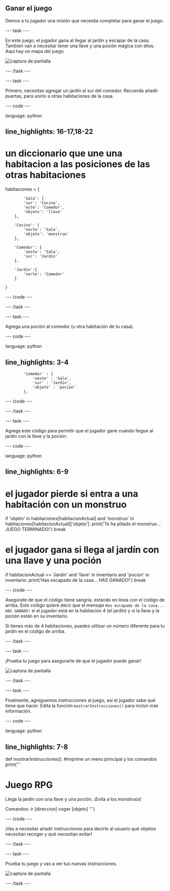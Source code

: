 ## Ganar el juego

Demos a tu jugador una misión que necesita completar para ganar el juego.

--- task ---

En este juego, el jugador gana al llegar al jardín y escapar de la casa. También van a necesitar tener una llave y una poción mágica con ellos. Aquí hay un mapa del juego.

![captura de pantalla](images/rpg-final-map.png)

--- /task ---

--- task ---

Primero, necesitas agregar un jardín al sur del comedor. Recuerda añadir puertas, para unirlo a otras habitaciones de la casa.

--- code ---

language: python

## line_highlights: 16-17,18-22

# un diccionario que une una habitacion a las posiciones de las otras habitaciones

habitaciones = {

            'Sala': {
            'sur': 'Cocina',
            'este': 'Comedor',
            'objeto': 'llave'
        },
    
        'Cocina': {
            'norte': 'Sala',
            'objeto': 'monstruo'
        },
    
        'Comedor': {
            'oeste': 'Sala',
            'sur': 'Jardin'
        },
    
        'Jardin':{
            'norte': 'Comedor'
        }
    
    }
    

--- /code ---

--- /task ---

--- task ---

Agrega una poción al comedor (u otra habitación de tu casa).

--- code ---

language: python

## line_highlights: 3-4

            'Comedor' : {
                'oeste' : 'Sala',
                'sur' : 'Jardin',
                'objeto' : 'pocion'
            },
    

--- /code ---

--- /task ---

--- task ---

Agrega este código para permitir que el jugador gane cuando llegue al jardín con la llave y la poción:

--- code ---

language: python

## line_highlights: 6-9

# el jugador pierde si entra a una habitación con un monstruo

if 'objeto' in habitaciones\[habitacionActual] and 'monstruo' in habitaciones[habitacionActual\]\['objeto'\]: print('Te ha pillado el monstruo... JUEGO TERMINADO!') break

# el jugador gana si llega al jardín con una llave y una poción

if habitacionActual == 'Jardin' and 'llave' in inventario and 'pocion' in inventario: print('Has escapado de la casa... HAS GANADO!') break

--- /code ---

Asegúrate de que el código tiene sangría, estando en línea con el código de arriba. Este código quiere decir que el mensaje `Has escapado de la casa... HAS GANADO!` si el jugador está en la habitación 4 (el jardín) y si la llave y la poción están en su inventario.

Si tienes más de 4 habitaciones, puedes utilizar un número diferente para tu jardín en el código de arriba.

--- /task ---

--- task ---

¡Prueba tu juego para asegurarte de que el jugador puede ganar!

![captura de pantalla](images/rpg-win-test.png)

--- /task ---

--- task ---

Finalmente, agreguemos instrucciones al juego, así el jugador sabe qué tiene que hacer. Edita la función `mostrarInstrucciones()` para incluir más información.

--- code ---

language: python

## line_highlights: 7-8

def mostrarInstrucciones(): #imprime un menu principal y los comandos print('''

# Juego RPG

Llega la jardín con una llave y una poción. ¡Evita a los monstruos!

Comandos: ir [direccion] coger [objeto] ''')

--- /code ---

¡Vas a necesitar añadir instrucciones para decirle al usuario qué objetos necesitan recoger y qué necesitan evitar!

--- /task ---

--- task ---

Prueba tu juego y vas a ver tus nuevas instrucciones.

![captura de pantalla](images/rpg-instructions-test.png)

--- /task ---